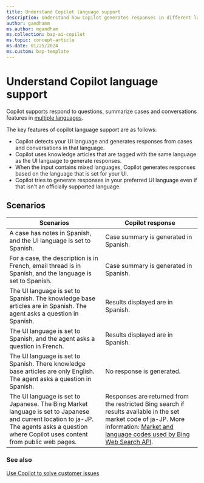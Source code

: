 ```yaml
---
title: Understand Copilot language support
description: Understand how Copilot generates responses in different languages
author: gandhamm
ms.author: mgandham
ms.collection: bap-ai-copilot
ms.topic: concept-article 
ms.date: 01/25/2024
ms.custom: bap-template 
---
```


# Understand Copilot language support

Copilot supports respond to questions, summarize cases and conversations features in [multiple languages](../administer/cs-region-availability-service-limits.md#language-support-for-ai-based-analytics-and-insights-in-customer-service).

The key features of copilot language support are as follows:

- Copilot detects your UI language and generates responses from cases and conversations in that language. 
- Copilot uses knowledge articles that are tagged with the same language as the UI language to generate responses.
- When the input contains mixed languages, Copilot generates responses based on the language that is set for your UI.
- Copilot tries to generate responses in your preferred UI language even if that isn't an officially supported language.

## Scenarios

| Scenarios | Copilot response | 
| --- | --- | 
|A case has notes in Spanish, and the UI language is set to Spanish. | Case summary is generated in Spanish. |
| For a case, the description is in French, email thread is in Spanish, and the language is set to Spanish. | Case summary is generated in Spanish. |
| The UI language is set to Spanish. The knowledge base articles are in Spanish. The agent asks a question in Spanish. | Results displayed are in Spanish. |
| The  UI language is set to Spanish, and the agent asks a question in French. | Results displayed are in Spanish. |
|  The UI language is set to Spanish. There knowledge base articles are only English. The agent asks a question in Spanish.| No response is generated. |
| The UI language is set to Japanese. The Bing Market language is set to Japanese and current location to ja-JP. The agents asks a question where Copilot uses content from public web pages. | Responses are  returned from the restricted Bing search if results available in the set market code of ja-JP. More information: [Market and language codes used by Bing Web Search API](/bing/search-apis/bing-web-search/reference/market-codes). |


### See also

[Use Copilot to solve customer issues](../use/use-copilot-features.md)
